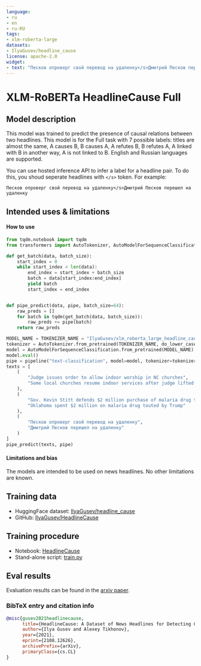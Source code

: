 ```yaml
---
language: 
- ru
- en
- ru-RU
tags:
- xlm-roberta-large
datasets:
- IlyaGusev/headline_cause
license: apache-2.0
widget:
- text: "Песков опроверг свой перевод на удаленку</s>Дмитрий Песков перешел на удаленку"
---
```


# XLM-RoBERTa HeadlineCause Full

## Model description

This model was trained to predict the presence of causal relations between two headlines. This model is for the Full task with 7 possible labels: titles are almost the same, A causes B, B causes A, A refutes B, B refutes A, A linked with B in another way, A is not linked to B. English and Russian languages are supported.

You can use hosted inference API to infer a label for a headline pair. To do this, you shoud seperate headlines with ```</s>``` token.
For example:
```
Песков опроверг свой перевод на удаленку</s>Дмитрий Песков перешел на удаленку
```

## Intended uses & limitations

#### How to use

```python
from tqdm.notebook import tqdm
from transformers import AutoTokenizer, AutoModelForSequenceClassification, pipeline

def get_batch(data, batch_size):
    start_index = 0
    while start_index < len(data):
        end_index = start_index + batch_size
        batch = data[start_index:end_index]
        yield batch
        start_index = end_index


def pipe_predict(data, pipe, batch_size=64):
    raw_preds = []
    for batch in tqdm(get_batch(data, batch_size)):
        raw_preds += pipe(batch)
    return raw_preds

MODEL_NAME = TOKENIZER_NAME = "IlyaGusev/xlm_roberta_large_headline_cause_full"
tokenizer = AutoTokenizer.from_pretrained(TOKENIZER_NAME, do_lower_case=False)
model = AutoModelForSequenceClassification.from_pretrained(MODEL_NAME)
model.eval()
pipe = pipeline("text-classification", model=model, tokenizer=tokenizer, framework="pt", return_all_scores=True)
texts = [
    (
        "Judge issues order to allow indoor worship in NC churches",
        "Some local churches resume indoor services after judge lifted NC governor’s restriction"
    ),
    (
        "Gov. Kevin Stitt defends $2 million purchase of malaria drug touted by Trump",
        "Oklahoma spent $2 million on malaria drug touted by Trump"
    ),
    (
        "Песков опроверг свой перевод на удаленку",
        "Дмитрий Песков перешел на удаленку"
    )
]
pipe_predict(texts, pipe)
```

#### Limitations and bias

The models are intended to be used on news headlines. No other limitations are known.

## Training data

* HuggingFace dataset: [IlyaGusev/headline_cause](https://huggingface.co/datasets/IlyaGusev/headline_cause)
* GitHub: [IlyaGusev/HeadlineCause](https://github.com/IlyaGusev/HeadlineCause)

## Training procedure

* Notebook: [HeadlineCause](https://colab.research.google.com/drive/1NAnD0OJ0TnYCJRsHpYUyYkjr_yi8ObcA)
* Stand-alone script: [train.py](https://github.com/IlyaGusev/HeadlineCause/blob/main/headline_cause/train.py)

## Eval results

Evaluation results can be found in the [arxiv paper](https://arxiv.org/pdf/2108.12626.pdf).

### BibTeX entry and citation info

```bibtex
@misc{gusev2021headlinecause,
      title={HeadlineCause: A Dataset of News Headlines for Detecting Causalities}, 
      author={Ilya Gusev and Alexey Tikhonov},
      year={2021},
      eprint={2108.12626},
      archivePrefix={arXiv},
      primaryClass={cs.CL}
}
```
